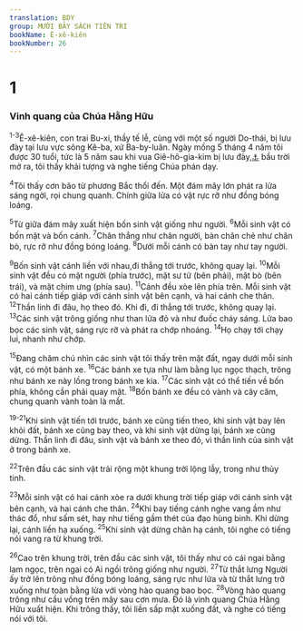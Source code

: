 ```yaml
---
translation: BDY
group: MƯỜI BẢY SÁCH TIÊN TRI
bookName: Ê-xê-kiên 
bookNumber: 26
---
```


<div class="title"><h1>1</h1> <h3>Vinh quang của Chúa Hằng Hữu</h3></div>
<p><sup>1-3</sup>Ê-xê-kiên, con trai Bu-xi, thầy tế lễ, cùng với một số người Do-thái, bị lưu đày tại lưu vực sông Kê-ba, xứ Ba-by-luân. Ngày mồng 5 tháng 4 năm tôi được 30 tuổi, tức là 5 năm sau khi vua Giê-hô-gia-kim bị lưu đày,<a href="#" data-toggle="tooltip" data-placement="bottom" title="Tháng 7 năm 593 TCN">⚓</a> bầu trời mở ra, tôi thấy khải tượng và nghe tiếng Chúa phán dạy.</p><p><sup>4</sup>Tôi thấy cơn bão từ phương Bắc thổi đến. Một đám mây lớn phát ra lửa sáng ngời, rọi chung quanh. Chính giữa lửa có vật rực rỡ như đồng bóng loáng.</p><p><sup>5</sup>Từ giữa đám mây xuất hiện bốn sinh vật giống như người. <sup>6</sup>Mỗi sinh vật có bốn mặt và bốn cánh. <sup>7</sup>Chân thẳng như chân người, bàn chân chẻ như chân bò, rực rỡ như đồng bóng loáng. <sup>8</sup>Dưới mỗi cánh có bàn tay như tay người.</p><p><sup>9</sup>Bốn sinh vật cánh liền với nhau,đi thẳng tới trước, không quay lại. <sup>10</sup>Mỗi sinh vật đều có mặt người (phía trước), mặt sư tử (bên phải), mặt bò (bên trái), và mặt chim ưng (phía sau). <sup>11</sup>Cánh đều xòe lên phía trên. Mỗi sinh vật có hai cánh tiếp giáp với cánh sinh vật bên cạnh, và hai cánh che thân. <sup>12</sup>Thần linh đi đâu, họ theo đó. Khi đi, đi thẳng tới trước, không quay lại. <sup>13</sup>Các sinh vật trông giống như than lửa đỏ và như đuốc cháy sáng. Lửa bao bọc các sinh vật, sáng rực rỡ và phát ra chớp nhoáng. <sup>14</sup>Họ chạy tới chạy lui, nhanh như chớp.</p><p><sup>15</sup>Đang chăm chú nhìn các sinh vật tôi thấy trên mặt đất, ngay dưới mỗi sinh vật, có một bánh xe. <sup>16</sup>Các bánh xe tựa như làm bằng lục ngọc thạch, trông như bánh xe này lồng trong bánh xe kia. <sup>17</sup>Các sinh vật có thể tiến về bốn phía, không cần phải quay mặt. <sup>18</sup>Bốn bánh xe đều có vành và cây căm, chung quanh vành toàn là mắt.</p><p><sup>19-21</sup>Khi sinh vật tiến tới trước, bánh xe cũng tiến theo, khi sinh vật bay lên khỏi đất, bánh xe cũng bay theo, và khi sinh vật dừng lại, bánh xe cũng dừng. Thần linh đi đâu, sinh vật và bánh xe theo đó, vì thần linh của sinh vật ở trong bánh xe.</p><p><sup>22</sup>Trên đầu các sinh vật trải rộng một khung trời lộng lẫy, trong như thủy tinh.</p><p><sup>23</sup>Mỗi sinh vật có hai cánh xòe ra dưới khung trời tiếp giáp với cánh sinh vật bên cạnh, và hai cánh che thân. <sup>24</sup>Khi bay tiếng cánh nghe vang ầm như thác đổ, như sấm sét, hay như tiếng gầm thét của đạo hùng binh. Khi dừng lại, cánh liền hạ xuống. <sup>25</sup>Khi sinh vật dừng chân hạ cánh, tôi nghe có tiếng nói vang ra từ khung trời.</p><p><sup>26</sup>Cao trên khung trời, trên đầu các sinh vật, tôi thấy như có cái ngai bằng lam ngọc, trên ngai có Ai ngồi trông giống như người. <sup>27</sup>Từ thắt lưng Người ấy trở lên trông như đồng bóng loáng, sáng rực như lửa và từ thắt lưng trở xuống như toàn bằng lửa với vòng hào quang bao bọc. <sup>28</sup>Vòng hào quang trông như cầu vồng trên mây sau cơn mưa. Đó là vinh quang Chúa Hằng Hữu xuất hiện. Khi trông thấy, tôi liền sấp mặt xuống đất, và nghe có tiếng nói với tôi.</p>